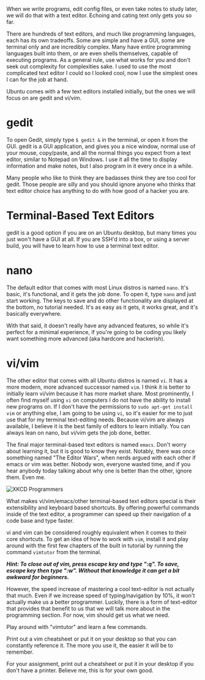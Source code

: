 When we write programs, edit config files, or even take notes to study
later, we will do that with a text editor. Echoing and cating text only
gets you so far.

There are hundreds of text editors, and much like programming languages,
each has its own tradeoffs. Some are simple and have a GUI, some are
terminal only and are incredibly complex. Many have entire programming
languages built into them, or are even shells themselves, capable of
executing programs. As a general rule, use what works for you and don't
seek out complexity for complexities sake. I used to use the most
complicated text editor I could so I looked cool, now I use the simplest
ones I can for the job at hand.

Ubuntu comes with a few text editors installed initially, but the ones
we will focus on are gedit and vi/vim.

# gedit

To open Gedit, simply type `$ gedit &` in the terminal, or open it from
the GUI. gedit is a GUI application, and gives you a nice window, normal
use of your mouse, copy/paste, and all the normal things you expect from
a text editor, similar to Notepad on Windows. I use it all the time to
display information and make notes, but I also program in it every once
in a while.

Many people who like to think they are badasses think they are too cool
for gedit. Those people are silly and you should ignore anyone who
thinks that text editor choice has anything to do with how good of a
hacker you are.

# Terminal-Based Text Editors

gedit is a good option if you are on an Ubuntu desktop, but many times
you just won't have a GUI at all. If you are SSH'd into a box, or using
a server build, you will have to learn how to use a terminal text
editor.

# nano

The default editor that comes with most Linux distros is named `nano`.
It's basic, it's functional, and it gets the job done. To open it, type
`nano` and just start working. The keys to save and do other
functionality are displayed at the bottom, no tutorial needed. It's as
easy as it gets, it works great, and it's basically everywhere.

With that said, it doesn't really have any advanced features, so while
it's perfect for a minimal experience, if you're going to be coding you
likely want something more advanced (aka hardcore and hackerish).

# vi/vim

The other editor that comes with all Ubuntu distros is named `vi`. It
has a more modern, more advanced successor named `vim`. I think it is
better to initially learn vi/vim because it has more market share. Most
prominently, I often find myself using `vi` on computers I do not have
the ability to install new programs on. If I don't have the permissions
to `sudo apt-get install vim` or anything else, I am going to be using
`vi`, so it's easier for me to just use that for my terminal
text-editing needs. Because vi/vim are always available, I believe it is
the best family of editors to learn initially. You can always lean on
nano, but vi/vim gets the job done, better.

The final major terminal-based text editors is named `emacs`. Don't
worry about learning it, but it is good to know they exist. Notably,
there was once something named "The Editor Wars", when nerds argued with
each other if emacs or vim was better. Nobody won, everyone wasted time,
and if you hear anybody today talking about why one is better than the
other, ignore them. Even me.

![XKCD
Programmers](https://files.cdn.thinkific.com/file_uploads/429463/images/6a8/7bf/fdb/1629593920148.jpg)

What makes vi/vim/emacs/other terminal-based text editors special is
their extensibility and keyboard based shortcuts. By offering powerful
commands inside of the text editor, a programmer can speed up their
navigation of a code base and type faster.

vi and vim can be considered roughly equivalent when it comes to their
core shortcuts. To get an idea of how to work with `vim`, install it and
play around with the first few chapters of the built in tutorial by
running the command `vimtutor` from the terminal.

***Hint: To close out of vim, press escape key and type ":q". To save,
escape key then type ":w". Without that knowledge it can get a bit
awkward for beginners.***

However, the speed increase of mastering a cool text-editor is not
actually that much. Even if we increase speed of typing/navigation by
10%, it won't actually make us a better programmer. Luckily, there is a
form of text-editor that provides that benefit to us that we will talk
more about in the programming section. For now, vim should get us what
we need.

Play around with "vimtutor" and learn a few commands.

Print out a vim cheatsheet or put it on your desktop so that you can
constantly reference it. The more you use it, the easier it will be to
remember.

For your assignment, print out a cheatsheet or put it in your desktop if
you don't have a printer. Believe me, this is for your own good.
